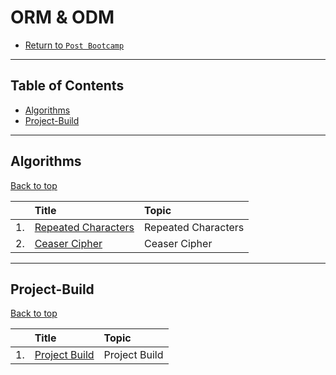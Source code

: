 # ORM & ODM

* [Return to `Post Bootcamp`](../../README.md)

<hr>

## Table of Contents

* [Algorithms](#algorithms)
* [Project-Build](#Project-Build)

<hr>

## Algorithms

[Back to top](#Table-of-Contents)


|&nbsp;| Title | Topic |
|:--|:--|:--|
| 1.| [Repeated Characters](./01-algos/01-algo-repeated-characters) | Repeated Characters |
| 2.| [Ceaser Cipher](./01-algos/02-caesar-cipher) | Ceaser Cipher |

<hr>

## Project-Build

[Back to top](#Table-of-Contents)


|&nbsp;| Title | Topic |
|:--|:--|:--|
| 1.| [Project Build](./03-project-build/README.md) | Project Build |
